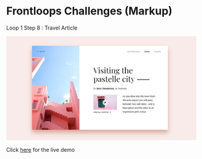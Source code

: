 # Frontloops Challenges (Markup)

Loop 1 Step 8 : Travel Article

![preview image](./design/preview.png "Click below for live demo")

Click [here](https://zathio.github.io/frontloops-challenges/markup-challenges/loop1-step8/) for the live demo